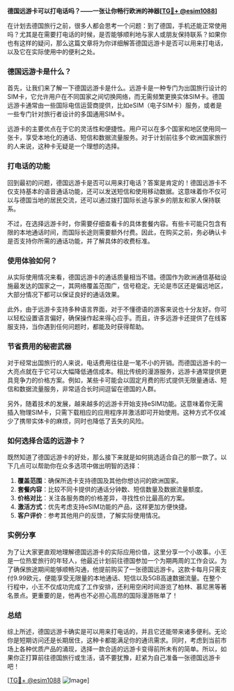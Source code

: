 **德国远游卡可以打电话吗？——一张让你畅行欧洲的神器[[TG💪+ @esim1088](https://t.me/s/esim1088)]**

在计划去德国旅行之前，很多人都会思考一个问题：到了德国，手机还能正常使用吗？尤其是在需要打电话的时候，是否能够顺利地与家人或朋友保持联系？如果你也有这样的疑问，那么这篇文章将为你详细解答德国远游卡是否可以用来打电话，以及它在实际使用中的便利之处。

### 德国远游卡是什么？

首先，让我们来了解一下德国远游卡是什么。远游卡是一种专门为出国旅行设计的SIM卡，它允许用户在不同国家之间切换网络，而无需频繁更换实体SIM卡。德国远游卡通常由一些国际电信运营商提供，比如eSIM（电子SIM卡）服务，或者是一些专门针对旅行者设计的多国通用SIM卡。

远游卡的主要优点在于它的灵活性和便捷性。用户可以在多个国家和地区使用同一张卡，享受本地化的通话、短信和数据流量服务。对于计划前往多个欧洲国家旅行的人来说，这种卡无疑是一个理想的选择。

### 打电话的功能

回到最初的问题，德国远游卡是否可以用来打电话？答案是肯定的！德国远游卡不仅支持基本的语音通话功能，还可以发送短信和使用移动数据。这意味着你不仅可以与德国当地的居民交流，还可以通过拨打国际长途与家乡的朋友和家人保持联系。

不过，在选择远游卡时，你需要仔细查看卡的具体套餐内容。有些卡可能只包含有限的本地通话时间，而国际长途则需要额外付费。因此，在购买之前，务必确认卡是否支持你所需的通话功能，并了解具体的收费标准。

### 使用体验如何？

从实际使用情况来看，德国远游卡的通话质量相当不错。德国作为欧洲通信基础设施最发达的国家之一，其网络覆盖范围广，信号稳定。无论是市区还是偏远地区，大部分情况下都可以保证良好的通话效果。

此外，由于远游卡支持多种语言界面，对于不懂德语的游客来说也十分友好。你可以轻松设置语言偏好，确保操作起来得心应手。而且，许多远游卡还提供了在线客服支持，当你遇到任何问题时，都能及时获得帮助。

### 节省费用的秘密武器

对于经常出国旅行的人来说，电话费用往往是一笔不小的开销。而德国远游卡的一大亮点就在于它可以大幅降低通信成本。相比传统的漫游服务，远游卡通常提供更具竞争力的价格方案。例如，某些卡可能会以固定月费的形式提供无限量通话、短信和数据流量服务，非常适合长时间逗留在德国的人群。

另外，随着技术的发展，越来越多的远游卡开始支持eSIM功能。这意味着你无需插入物理SIM卡，只需下载相应的应用程序并激活即可开始使用。这种方式不仅减少了携带实体卡的麻烦，同时也降低了丢失的风险。

### 如何选择合适的远游卡？

既然知道了德国远游卡的好处，那么接下来就是如何挑选适合自己的那一款了。以下几点可以帮助你在众多选项中做出明智的选择：

1. **覆盖范围**：确保所选卡支持德国及其他你想访问的欧洲国家。
2. **套餐内容**：比较不同卡提供的通话分钟数、短信数量及数据流量额度。
3. **价格对比**：关注各服务商的价格差异，寻找性价比最高的方案。
4. **激活方式**：优先考虑支持eSIM功能的产品，这样更加方便快捷。
5. **客户评价**：参考其他用户的反馈，了解实际使用情况。

### 实例分享

为了让大家更直观地理解德国远游卡的实际应用价值，这里分享一个小故事。小王是一位热爱旅行的年轻人，他最近计划前往德国参加一个为期两周的工作会议。为了确保旅途期间能够顺畅沟通，他提前购买了一张德国远游卡。这款卡每月只需支付9.99欧元，便能享受无限量的本地通话、短信以及5GB高速数据流量。在整个行程中，小王不仅成功完成了工作安排，还利用空闲时间游览了柏林、慕尼黑等著名景点。更重要的是，他再也不必担心高昂的国际漫游账单了！

### 总结

综上所述，德国远游卡确实是可以用来打电话的，并且它还能带来诸多便利。无论你是短期访问还是长期居住，这种卡都能满足你的通讯需求。同时，考虑到当前市场上各种优质产品的涌现，选择一款合适的远游卡变得前所未有的简单。所以，如果你正打算前往德国旅行或生活，请不要犹豫，赶紧为自己准备一张德国远游卡吧！

[[TG💪+ @esim1088](https://t.me/s/esim1088) ![Image](https://i.postimg.cc/4NQfJmqS/Snipaste-2025-05-13-00-14-12.png)]